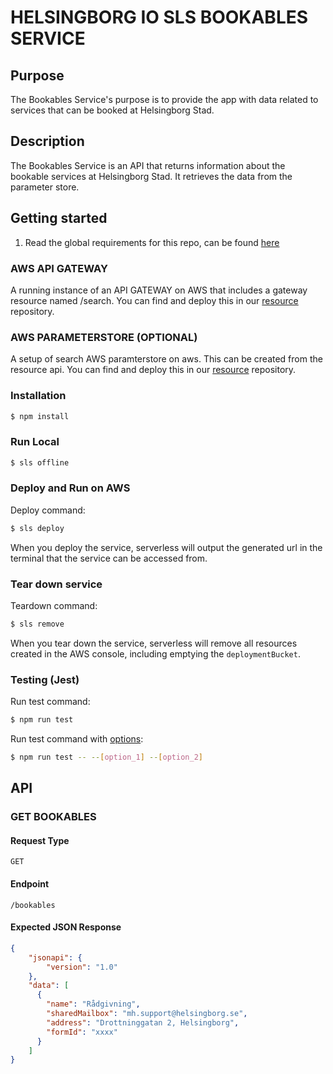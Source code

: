 # HELSINGBORG IO SLS BOOKABLES SERVICE

## Purpose

The Bookables Service's purpose is to provide the app with data related to services that can be booked at Helsingborg Stad.

## Description

The Bookables Service is an API that returns information about the bookable services at Helsingborg Stad. It retrieves the data from the parameter store.

## Getting started

1. Read the global requirements for this repo, can be found [here](https://github.com/helsingborg-stad/helsingborg-io-sls-api/blob/dev/README.md)

### AWS API GATEWAY

A running instance of an API GATEWAY on AWS that includes a gateway resource named /search. You can find and deploy this in our [resource](https://github.com/helsingborg-stad/helsingborg-io-sls-resources/tree/dev/services/gateway/resources/search) repository.

### AWS PARAMETERSTORE (OPTIONAL)

A setup of search AWS paramterstore on aws. This can be created from the resource api. You can find and deploy this in our [resource](https://github.com/helsingborg-stad/helsingborg-io-sls-resources/tree/dev/services/parameterStore) repository.

### Installation

```bash
$ npm install
```

### Run Local

```bash
$ sls offline
```
### Deploy and Run on AWS

Deploy command:

```bash
$ sls deploy
```

When you deploy the service, serverless will output the generated url in the terminal that the service can be accessed from.

### Tear down service

Teardown command:

```bash
$ sls remove
```

When you tear down the service, serverless will remove all resources created in the AWS console, including emptying the `deploymentBucket`.

### Testing (Jest)

Run test command:

```bash
$ npm run test
```

Run test command with [options](https://jestjs.io/docs/cli#options):

```bash
$ npm run test -- --[option_1] --[option_2]
```

## API

### GET BOOKABLES

#### Request Type

`GET`

#### Endpoint

`/bookables`

#### Expected JSON Response

```json
{
    "jsonapi": {
        "version": "1.0"
    },
    "data": [
      {
        "name": "Rådgivning",
        "sharedMailbox": "mh.support@helsingborg.se",
        "address": "Drottninggatan 2, Helsingborg",
        "formId": "xxxx"
      }
    ]
}
```